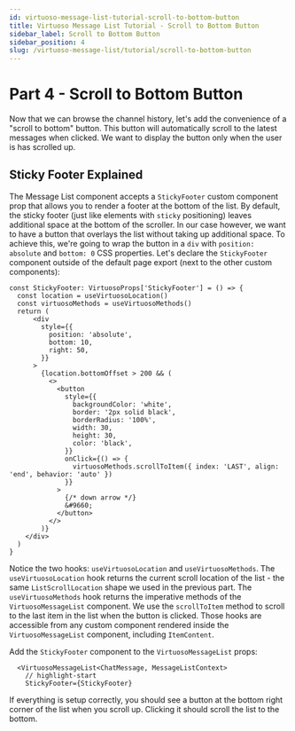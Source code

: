 ```yaml
---
id: virtuoso-message-list-tutorial-scroll-to-bottom-button
title: Virtuoso Message List Tutorial - Scroll to Bottom Button
sidebar_label: Scroll to Bottom Button
sidebar_position: 4
slug: /virtuoso-message-list/tutorial/scroll-to-bottom-button
---
```


# Part 4 - Scroll to Bottom Button

Now that we can browse the channel history, let's add the convenience of a "scroll to bottom" button. This button will automatically scroll to the latest messages when clicked. We want to display the button only when the user is has scrolled up.

## Sticky Footer Explained

The Message List component accepts a `StickyFooter` custom component prop that allows you to render a footer at the bottom of the list. By default, the sticky footer (just like elements with `sticky` positioning) leaves additional space at the bottom of the scroller. In our case however, we want to have a button that overlays the list without taking up additional space. To achieve this, we're going to wrap the button in a `div` with `position: absolute` and `bottom: 0` CSS properties. Let's declare the `StickyFooter` component outside of the default page export (next to the other custom components):

```tsx
const StickyFooter: VirtuosoProps['StickyFooter'] = () => {
  const location = useVirtuosoLocation()
  const virtuosoMethods = useVirtuosoMethods()
  return (
      <div
        style={{
          position: 'absolute',
          bottom: 10,
          right: 50,
        }}
      >
        {location.bottomOffset > 200 && (
          <>
            <button
              style={{
                backgroundColor: 'white',
                border: '2px solid black',
                borderRadius: '100%',
                width: 30,
                height: 30,
                color: 'black',
              }}
              onClick={() => {
                virtuosoMethods.scrollToItem({ index: 'LAST', align: 'end', behavior: 'auto' })
              }}
            >
              {/* down arrow */}
              &#9660;
            </button>
          </>
        )}
    </div>
  )
}
```

Notice the two hooks: `useVirtuosoLocation` and `useVirtuosoMethods`. The `useVirtuosoLocation` hook returns the current scroll location of the list - the same `ListScrollLocation` shape we used in the previous part. The `useVirtuosoMethods` hook returns the imperative methods of the `VirtuosoMessageList` component. We use the `scrollToItem` method to scroll to the last item in the list when the button is clicked. Those hooks are accessible from any custom component rendered inside the `VirtuosoMessageList` component, including `ItemContent`.

Add the `StickyFooter` component to the `VirtuosoMessageList` props:
```tsx
  <VirtuosoMessageList<ChatMessage, MessageListContext>
    // highlight-start
    StickyFooter={StickyFooter}
```

If everything is setup correctly, you should see a button at the bottom right corner of the list when you scroll up. Clicking it should scroll the list to the bottom.
